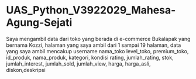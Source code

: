 # UAS_Python_V3922029_Mahesa-Agung-Sejati

Saya mengambil data dari toko yang berada di e-commerce Bukalapak yang bernama Kozzi, halaman yang saya ambil dari 1 sampai 19 halaman, data yang saya ambil mencakup username	nama_toko	level_toko, premium_toko, id_produk, nama_produk, kategori, kondisi	rating, jumlah_rating, stok, jumlah_interest,	jumlah_sold, jumlah_view,	harga, harga_asli, diskon,deskripsi
